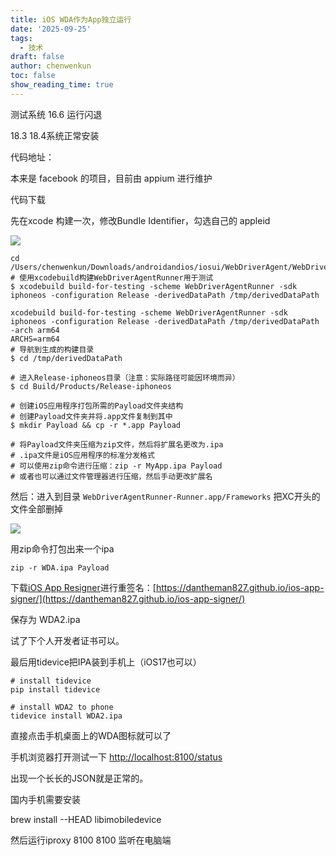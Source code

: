 ```yaml
---
title: iOS WDA作为App独立运行
date: '2025-09-25'
tags:
  - 技术
draft: false
author: chenwenkun
toc: false
show_reading_time: true
---
```

测试系统 16.6 运行闪退

18.3 18.4系统正常安装

代码地址：

本来是 facebook 的项目，目前由 appium 进行维护

代码下载

先在xcode 构建一次，修改Bundle Identifier，勾选自己的 appleid

![](https://prod-files-secure.s3.us-west-2.amazonaws.com/c205fb54-92b2-4987-8be3-972b67d27acc/cb756a73-27bc-4b0d-951a-858df3344b59/image.png?X-Amz-Algorithm=AWS4-HMAC-SHA256&X-Amz-Content-Sha256=UNSIGNED-PAYLOAD&X-Amz-Credential=ASIAZI2LB466QM7IWNLA%2F20251018%2Fus-west-2%2Fs3%2Faws4_request&X-Amz-Date=20251018T061433Z&X-Amz-Expires=3600&X-Amz-Security-Token=IQoJb3JpZ2luX2VjEA4aCXVzLXdlc3QtMiJHMEUCIGOwoZAJFhywJSHEybDABi%2B9QLafoGDzlQ%2BD74drhNqJAiEAm09zTA9qHMvz%2Fw996%2B6EMe8LgJFF%2FtYDLWPaYTolZLEqiAQIt%2F%2F%2F%2F%2F%2F%2F%2F%2F%2F%2FARAAGgw2Mzc0MjMxODM4MDUiDAtuC4g74eqoKDNETircA%2Fk9yUA4SlT76IQsCd1qNsATINlWcdYkgLAq%2F110HRvM1zr%2Bug4uV1Nk%2Fj7sBO%2FYhA9%2FsE%2FPWqSFYNljYgRSjJYe8t28J41lZmR3ggxJVDOWhnCmyuLcQ5Htru%2FlUAPOhzPJTP7NWKX%2BQEtRDTH3fYBB1gktwb3OWhh681zQSVyd6bzLeKX1ZOKnwzC78BYixtF%2B0Viyf7xtewDEzH5TDyjS0W8%2FdiAZSYeI7krwd0p14utDB7xOtCxkD%2BRD%2FBFQzWuoQyGhBTlx%2FkVE48RKJIl%2BLZgdlyBOA%2BmRSnlFJPXPbN0%2BGfqZ0GKDlk8BtemAH5YfiO043qo1E%2B4K96tXEoYAFIijLk5WSrg3n8HWv16Hb%2B%2FiPyWJuN8yfxJV9DKevOUWaDBngMmB6KkddZQSsNFQsL07hWXatG59zverVNFpowaYDGn8cwZiZgggtl93J5REvq3bbUM3CerRgCahKzSgQAj95K6Y2gJg24YsM%2BKn6Cpx6g635JR7UCB53Q7Aou%2B20FUVRbiuoT37X9be8BkKJijDO7LlUBV3kfhw%2BWtja8dNoFnyMVblixQ32jk3MZ3GnOkJT6lM%2Bh%2FZeG5axquYdmLZl2TZ07J4bEyCj%2BWtwYFehyB5%2BlyHqoByMPnWzMcGOqUBhyLpTKJAcaK07qciNFZxZdZCGuCVmx7oAkVDcOhTlkQHgr4l8bVRfbwGvN7DqzHkNOt2hA%2FD98tNpnWc0Yz2otmtiznbMBJ8dXYb%2FZh2ThATTkpy0uhbdqrNWZGiPgOEyurqiio3abf5hcAyFzla%2F%2FWSuuokujMvsUd2x3A%2FJGueuhWA3zv01I27TSzA4EXPLmZugYRbm5aznCZkTbgJPwYE8WdD&X-Amz-Signature=635a2a0a8af4d6e12f4d6bc52d5c5332a8f5a4fbe914498d8c72c298350d0aac&X-Amz-SignedHeaders=host&x-amz-checksum-mode=ENABLED&x-id=GetObject)

```shell
cd /Users/chenwenkun/Downloads/androidandios/iosui/WebDriverAgent/WebDriverAgent
# 使用xcodebuild构建WebDriverAgentRunner用于测试
$ xcodebuild build-for-testing -scheme WebDriverAgentRunner -sdk iphoneos -configuration Release -derivedDataPath /tmp/derivedDataPath

xcodebuild build-for-testing -scheme WebDriverAgentRunner -sdk iphoneos -configuration Release -derivedDataPath /tmp/derivedDataPath -arch arm64
ARCHS=arm64
# 导航到生成的构建目录
$ cd /tmp/derivedDataPath

# 进入Release-iphoneos目录（注意：实际路径可能因环境而异）
$ cd Build/Products/Release-iphoneos

# 创建iOS应用程序打包所需的Payload文件夹结构
# 创建Payload文件夹并将.app文件复制到其中
$ mkdir Payload && cp -r *.app Payload

# 将Payload文件夹压缩为zip文件，然后将扩展名更改为.ipa
# .ipa文件是iOS应用程序的标准分发格式
# 可以使用zip命令进行压缩：zip -r MyApp.ipa Payload
# 或者也可以通过文件管理器进行压缩，然后手动更改扩展名
```

然后：进入到目录 `WebDriverAgentRunner-Runner.app/Frameworks` 把XC开头的文件全部删掉

![](https://prod-files-secure.s3.us-west-2.amazonaws.com/c205fb54-92b2-4987-8be3-972b67d27acc/358b8d2b-1bfe-4fb9-beb5-83e1de5f201e/image.png?X-Amz-Algorithm=AWS4-HMAC-SHA256&X-Amz-Content-Sha256=UNSIGNED-PAYLOAD&X-Amz-Credential=ASIAZI2LB466QM7IWNLA%2F20251018%2Fus-west-2%2Fs3%2Faws4_request&X-Amz-Date=20251018T061433Z&X-Amz-Expires=3600&X-Amz-Security-Token=IQoJb3JpZ2luX2VjEA4aCXVzLXdlc3QtMiJHMEUCIGOwoZAJFhywJSHEybDABi%2B9QLafoGDzlQ%2BD74drhNqJAiEAm09zTA9qHMvz%2Fw996%2B6EMe8LgJFF%2FtYDLWPaYTolZLEqiAQIt%2F%2F%2F%2F%2F%2F%2F%2F%2F%2F%2FARAAGgw2Mzc0MjMxODM4MDUiDAtuC4g74eqoKDNETircA%2Fk9yUA4SlT76IQsCd1qNsATINlWcdYkgLAq%2F110HRvM1zr%2Bug4uV1Nk%2Fj7sBO%2FYhA9%2FsE%2FPWqSFYNljYgRSjJYe8t28J41lZmR3ggxJVDOWhnCmyuLcQ5Htru%2FlUAPOhzPJTP7NWKX%2BQEtRDTH3fYBB1gktwb3OWhh681zQSVyd6bzLeKX1ZOKnwzC78BYixtF%2B0Viyf7xtewDEzH5TDyjS0W8%2FdiAZSYeI7krwd0p14utDB7xOtCxkD%2BRD%2FBFQzWuoQyGhBTlx%2FkVE48RKJIl%2BLZgdlyBOA%2BmRSnlFJPXPbN0%2BGfqZ0GKDlk8BtemAH5YfiO043qo1E%2B4K96tXEoYAFIijLk5WSrg3n8HWv16Hb%2B%2FiPyWJuN8yfxJV9DKevOUWaDBngMmB6KkddZQSsNFQsL07hWXatG59zverVNFpowaYDGn8cwZiZgggtl93J5REvq3bbUM3CerRgCahKzSgQAj95K6Y2gJg24YsM%2BKn6Cpx6g635JR7UCB53Q7Aou%2B20FUVRbiuoT37X9be8BkKJijDO7LlUBV3kfhw%2BWtja8dNoFnyMVblixQ32jk3MZ3GnOkJT6lM%2Bh%2FZeG5axquYdmLZl2TZ07J4bEyCj%2BWtwYFehyB5%2BlyHqoByMPnWzMcGOqUBhyLpTKJAcaK07qciNFZxZdZCGuCVmx7oAkVDcOhTlkQHgr4l8bVRfbwGvN7DqzHkNOt2hA%2FD98tNpnWc0Yz2otmtiznbMBJ8dXYb%2FZh2ThATTkpy0uhbdqrNWZGiPgOEyurqiio3abf5hcAyFzla%2F%2FWSuuokujMvsUd2x3A%2FJGueuhWA3zv01I27TSzA4EXPLmZugYRbm5aznCZkTbgJPwYE8WdD&X-Amz-Signature=aaa65214b13895bfd48982b32c4ff1cac1a860116e71574916695922a84322e5&X-Amz-SignedHeaders=host&x-amz-checksum-mode=ENABLED&x-id=GetObject)

用zip命令打包出来一个ipa

```shell
zip -r WDA.ipa Payload
```

下载[iOS App Resigner](https://zhida.zhihu.com/search?content_id=237756070&content_type=Article&match_order=1&q=iOS%20App%20Resigner&zd_token=eyJhbGciOiJIUzI1NiIsInR5cCI6IkpXVCJ9.eyJpc3MiOiJ6aGlkYV9zZXJ2ZXIiLCJleHAiOjE3NDQzNTQ0ODAsInEiOiJpT1MgQXBwIFJlc2lnbmVyIiwiemhpZGFfc291cmNlIjoiZW50aXR5IiwiY29udGVudF9pZCI6MjM3NzU2MDcwLCJjb250ZW50X3R5cGUiOiJBcnRpY2xlIiwibWF0Y2hfb3JkZXIiOjEsInpkX3Rva2VuIjpudWxsfQ.XGwOKX0ujlvhojSuRT3SlA0sDFnQK-FxDJr60CX6YqU&zhida_source=entity)进行重签名：[https://dantheman827.github.io/ios-app-signer/](https://dantheman827.github.io/ios-app-signer/)

保存为 WDA2.ipa

试了下个人开发者证书可以。

最后用tidevice把IPA装到手机上（iOS17也可以）

```shell
# install tidevice
pip install tidevice

# install WDA2 to phone
tidevice install WDA2.ipa
```

直接点击手机桌面上的WDA图标就可以了

手机浏览器打开测试一下 [http://localhost:8100/status](http://localhost:8100/status)

出现一个长长的JSON就是正常的。

国内手机需要安装

brew install --HEAD libimobiledevice

然后运行iproxy 8100 8100 监听在电脑端
